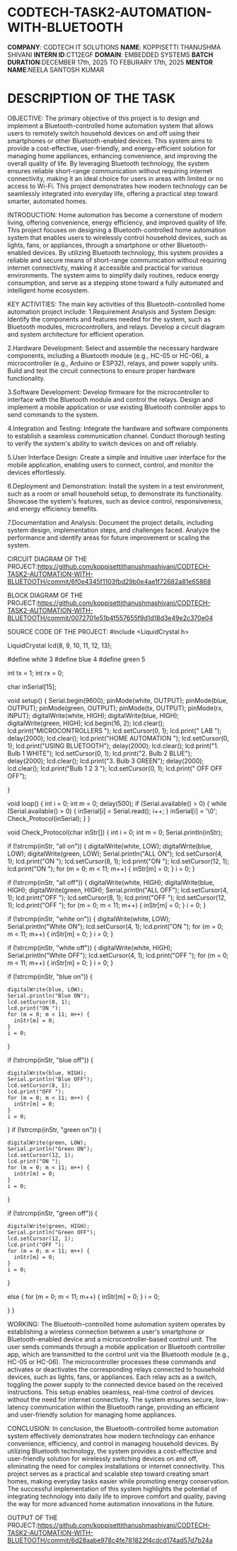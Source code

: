 # CODTECH-TASK2-AUTOMATION-WITH-BLUETOOTH

**COMPANY**: CODTECH IT SOLUTIONS
**NAME**: KOPPISETTI THANUSHMA SHIVANI
**INTERN ID**:CT12EGF
**DOMAIN**: EMBEDDED SYSTEMS
**BATCH DURATION**:DECEMBER 17th, 2025 TO FEBURARY 17th, 2025
**MENTOR NAME**:NEELA SANTOSH KUMAR

# DESCRIPTION OF THE TASK

OBJECTIVE:
   The primary objective of this project is to design and implement a Bluetooth-controlled home automation system that allows users to remotely switch household devices on and off using their smartphones or other Bluetooth-enabled devices. This system aims to provide a cost-effective, user-friendly, and energy-efficient solution for managing home appliances, enhancing convenience, and improving the overall quality of life. By leveraging Bluetooth technology, the system ensures reliable short-range communication without requiring internet connectivity, making it an ideal choice for users in areas with limited or no access to Wi-Fi. This project demonstrates how modern technology can be seamlessly integrated into everyday life, offering a practical step toward smarter, automated homes.

INTRODUCTION:
   Home automation has become a cornerstone of modern living, offering convenience, energy efficiency, and improved quality of life. This project focuses on designing a Bluetooth-controlled home automation system that enables users to wirelessly control household devices, such as lights, fans, or appliances, through a smartphone or other Bluetooth-enabled devices. By utilizing Bluetooth technology, this system provides a reliable and secure means of short-range communication without requiring internet connectivity, making it accessible and practical for various environments. The system aims to simplify daily routines, reduce energy consumption, and serve as a stepping stone toward a fully automated and intelligent home ecosystem.

KEY ACTIVITIES:
The main key activities of this Bluetooth-controlled home automation project include:
1.Requirement Analysis and System Design:
Identify the components and features needed for the system, such as Bluetooth modules, microcontrollers, and relays.
Develop a circuit diagram and system architecture for efficient operation.

2.Hardware Development:
Select and assemble the necessary hardware components, including a Bluetooth module (e.g., HC-05 or HC-06), a microcontroller (e.g., Arduino or ESP32), relays, and power supply units.
Build and test the circuit connections to ensure proper hardware functionality.

3.Software Development:
Develop firmware for the microcontroller to interface with the Bluetooth module and control the relays.
Design and implement a mobile application or use existing Bluetooth controller apps to send commands to the system.

4.Integration and Testing:
Integrate the hardware and software components to establish a seamless communication channel.
Conduct thorough testing to verify the system's ability to switch devices on and off reliably.

5.User Interface Design:
Create a simple and intuitive user interface for the mobile application, enabling users to connect, control, and monitor the devices effortlessly.

6.Deployment and Demonstration:
Install the system in a test environment, such as a room or small household setup, to demonstrate its functionality.
Showcase the system's features, such as device control, responsiveness, and energy efficiency benefits.

7.Documentation and Analysis:
Document the project details, including system design, implementation steps, and challenges faced.
Analyze the performance and identify areas for future improvement or scaling the system.

CIRCUIT DIAGRAM OF THE PROJECT:https://github.com/koppisettithanushmashivani/CODTECH-TASK2-AUTOMATION-WITH-BLUETOOTH/commit/6f0e4345f1103fbd29b0e4ae1f72682a81e65868

BLOCK DIAGRAM OF THE PROJECT:https://github.com/koppisettithanushmashivani/CODTECH-TASK2-AUTOMATION-WITH-BLUETOOTH/commit/0072701e51b4f557655f9d1d18d3e49e2c370e04

SOURCE CODE OF THE PROJECT:
#include <LiquidCrystal.h>

LiquidCrystal lcd(8, 9, 10, 11, 12, 13);

#define white 3
#define blue 4
#define green 5

int tx = 1;
int rx = 0;

char inSerial[15];

void setup() {
  Serial.begin(9600);
  pinMode(white, OUTPUT);
  pinMode(blue, OUTPUT);
  pinMode(green, OUTPUT);
  pinMode(tx, OUTPUT);
  pinMode(rx, INPUT);
  digitalWrite(white, HIGH);
  digitalWrite(blue, HIGH);
  digitalWrite(green, HIGH);
  lcd.begin(16, 2);
  lcd.clear();
  lcd.print("MICROCONTROLLERS ");
  lcd.setCursor(0, 1);
  lcd.print(" LAB ");
  delay(2000);
  lcd.clear();
  lcd.print("HOME AUTOMATION ");
  lcd.setCursor(0, 1);
  lcd.print("USING BLUETOOTH");
  delay(2000);
  lcd.clear();
  lcd.print("1. Bulb 1 WHITE");
  lcd.setCursor(0, 1);
  lcd.print("2. Bulb 2 BLUE");
  delay(2000);
  lcd.clear();
  lcd.print("3. Bulb 3 GREEN");
  delay(2000);
  lcd.clear();
  lcd.print("Bulb 1 2 3 ");
  lcd.setCursor(0, 1);
  lcd.print(" OFF OFF OFF");

}

void loop() {
  int i = 0;
  int m = 0;
  delay(500);
  if (Serial.available() > 0) {
    while (Serial.available() > 0) {
      inSerial[i] = Serial.read();
      i++;
    }
    inSerial[i] = '\0';
    Check_Protocol(inSerial);
  }
}



void Check_Protocol(char inStr[]) {
  int i = 0;
  int m = 0;
  Serial.println(inStr);

  if (!strcmp(inStr, "all on")) {
    digitalWrite(white, LOW);
    digitalWrite(blue, LOW);
    digitalWrite(green, LOW);
    Serial.println("ALL ON");
    lcd.setCursor(4, 1);
    lcd.print("ON ");
    lcd.setCursor(8, 1);
    lcd.print("ON ");
    lcd.setCursor(12, 1);
    lcd.print("ON ");
    for (m = 0; m < 11; m++) {
      inStr[m] = 0;
    }
    i = 0;
  }

  if (!strcmp(inStr, "all off")) {
    digitalWrite(white, HIGH);
    digitalWrite(blue, HIGH);
    digitalWrite(green, HIGH);
    Serial.println("ALL OFF");
    lcd.setCursor(4, 1);
    lcd.print("OFF ");
    lcd.setCursor(8, 1);
    lcd.print("OFF ");
    lcd.setCursor(12, 1);
    lcd.print("OFF ");
    for (m = 0; m < 11; m++) {
      inStr[m] = 0;
    }
    i = 0;
  }

  if (!strcmp(inStr, "white on")) {
    digitalWrite(white, LOW);
    Serial.println("White ON");
    lcd.setCursor(4, 1);
    lcd.print("ON ");
    for (m = 0; m < 11; m++) {
      inStr[m] = 0;
    }
    i = 0;
  }

  if (!strcmp(inStr, "white off")) {
    digitalWrite(white, HIGH);
    Serial.println("White OFF");
    lcd.setCursor(4, 1);
    lcd.print("OFF ");
    for (m = 0; m < 11; m++) {
      inStr[m] = 0;
    }
    i = 0;
  }

  if (!strcmp(inStr, "blue on")) {

    digitalWrite(blue, LOW);
    Serial.println("Blue ON");
    lcd.setCursor(8, 1);
    lcd.print("ON ");
    for (m = 0; m < 11; m++) {
      inStr[m] = 0;
    }
    i = 0;
  }

  if (!strcmp(inStr, "blue off")) {

    digitalWrite(blue, HIGH);
    Serial.println("Blue OFF");
    lcd.setCursor(8, 1);
    lcd.print("OFF ");
    for (m = 0; m < 11; m++) {
      inStr[m] = 0;
    }
    i = 0;
  }
  if (!strcmp(inStr, "green on")) {

    digitalWrite(green, LOW);
    Serial.println("Green ON");
    lcd.setCursor(12, 1);
    lcd.print("ON ");
    for (m = 0; m < 11; m++) {
      inStr[m] = 0;
    }
    i = 0;
  }

  if (!strcmp(inStr, "green off")) {

    digitalWrite(green, HIGH);
    Serial.println("Green OFF");
    lcd.setCursor(12, 1);
    lcd.print("OFF ");
    for (m = 0; m < 11; m++) {
      inStr[m] = 0;
    }
    i = 0;
  }

  else {
    for (m = 0; m < 11; m++) {
      inStr[m] = 0;
    }
    i = 0;

  }
}

WORKING:
  The Bluetooth-controlled home automation system operates by establishing a wireless connection between a user's smartphone or Bluetooth-enabled device and a microcontroller-based control unit. The user sends commands through a mobile application or Bluetooth controller app, which are transmitted to the control unit via the Bluetooth module (e.g., HC-05 or HC-06). The microcontroller processes these commands and activates or deactivates the corresponding relays connected to household devices, such as lights, fans, or appliances. Each relay acts as a switch, toggling the power supply to the connected device based on the received instructions. This setup enables seamless, real-time control of devices without the need for internet connectivity. The system ensures secure, low-latency communication within the Bluetooth range, providing an efficient and user-friendly solution for managing home appliances.

CONCLUSION:
  In conclusion, the Bluetooth-controlled home automation system effectively demonstrates how modern technology can enhance convenience, efficiency, and control in managing household devices. By utilizing Bluetooth technology, the system provides a cost-effective and user-friendly solution for wirelessly switching devices on and off, eliminating the need for complex installations or internet connectivity. This project serves as a practical and scalable step toward creating smart homes, making everyday tasks easier while promoting energy conservation. The successful implementation of this system highlights the potential of integrating technology into daily life to improve comfort and quality, paving the way for more advanced home automation innovations in the future.

OUTPUT OF THE PROJECT:https://github.com/koppisettithanushmashivani/CODTECH-TASK2-AUTOMATION-WITH-BLUETOOTH/commit/6d28aabe978c4fe781822f4cdcd174ad57d7b24a
